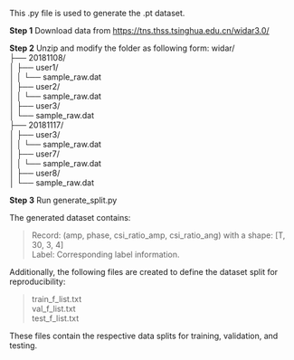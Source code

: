 This .py file is used to generate the .pt dataset.

**Step 1** Download data from https://tns.thss.tsinghua.edu.cn/widar3.0/

**Step 2** Unzip and modify the folder as following form:
widar/  
├── 20181108/  
│   ├── user1/  
│   │   └── sample_raw.dat  
│   ├── user2/  
│   │   └── sample_raw.dat  
│   ├── user3/   
│       └── sample_raw.dat  
├── 20181117/  
│   ├── user3/   
│   │   └── sample_raw.dat   
│   ├── user7/   
│   │   └── sample_raw.dat   
│   ├── user8/   
│       └── sample_raw.dat   

**Step 3** Run generate_split.py

The generated dataset contains:
> Record: (amp, phase, csi_ratio_amp, csi_ratio_ang)  with a shape: [T, 30, 3, 4]  
> Label: Corresponding label information.  

Additionally, the following files are created to define the dataset split for reproducibility:
> train_f_list.txt  
> val_f_list.txt  
> test_f_list.txt  

These files contain the respective data splits for training, validation, and testing.
